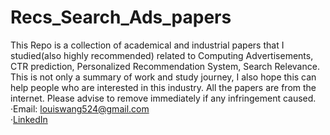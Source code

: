 # Recs_Search_Ads_papers
This Repo is a collection of academical and industrial papers that I studied(also highly recommended) related to Computing Advertisements, CTR prediction, Personalized Recommendation System, Search Relevance. This is not only a summary of work and study journey, I also hope this can help people who are interested in this industry. All the papers are from the internet. Please advise to remove immediately if any infringement caused.<br>
·Email: louiswang524@gmail.com<br>
·[LinkedIn](https://www.linkedin.com/in/yu-feng/)<br>
